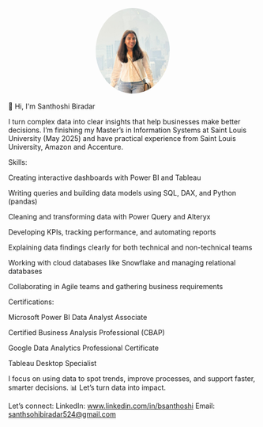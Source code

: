 <p align="center">
  <img src="images/profile.jpg" width="150" style="border-radius: 50%;" alt="Santhoshi Biradar" />
</p>
👋 Hi, I'm Santhoshi Biradar

I turn complex data into clear insights that help businesses make better decisions. I’m finishing my Master’s in Information Systems at Saint Louis University (May 2025) and have practical experience from Saint Louis University, Amazon and Accenture.

Skills:

Creating interactive dashboards with Power BI and Tableau

Writing queries and building data models using SQL, DAX, and Python (pandas)

Cleaning and transforming data with Power Query and Alteryx

Developing KPIs, tracking performance, and automating reports

Explaining data findings clearly for both technical and non-technical teams

Working with cloud databases like Snowflake and managing relational databases

Collaborating in Agile teams and gathering business requirements

Certifications:

Microsoft Power BI Data Analyst Associate

Certified Business Analysis Professional (CBAP)

Google Data Analytics Professional Certificate

Tableau Desktop Specialist

I focus on using data to spot trends, improve processes, and support faster, smarter decisions.
📊 Let’s turn data into impact.

Let’s connect:
LinkedIn: www.linkedin.com/in/bsanthoshi
Email: santhsohibiradar524@gmail.com
